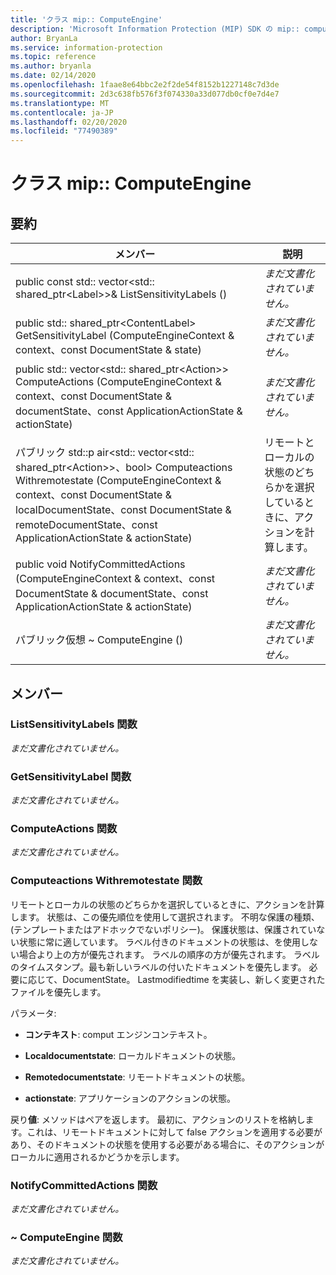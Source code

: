 ```yaml
---
title: 'クラス mip:: ComputeEngine'
description: 'Microsoft Information Protection (MIP) SDK の mip:: computeengine クラスについて説明します。'
author: BryanLa
ms.service: information-protection
ms.topic: reference
ms.author: bryanla
ms.date: 02/14/2020
ms.openlocfilehash: 1faae8e64bbc2e2f2de54f8152b1227148c7d3de
ms.sourcegitcommit: 2d3c638fb576f3f074330a33d077db0cf0e7d4e7
ms.translationtype: MT
ms.contentlocale: ja-JP
ms.lasthandoff: 02/20/2020
ms.locfileid: "77490389"
---
```

# <a name="class-mipcomputeengine"></a>クラス mip:: ComputeEngine 
  
## <a name="summary"></a>要約
 メンバー                        | 説明                                
--------------------------------|---------------------------------------------
public const std:: vector\<std:: shared_ptr\<Label\>\>& ListSensitivityLabels ()  | _まだ文書化されていません。_
public std:: shared_ptr\<ContentLabel\> GetSensitivityLabel (ComputeEngineContext & context、const DocumentState & state)  | _まだ文書化されていません。_
public std:: vector\<std:: shared_ptr\<Action\>\> ComputeActions (ComputeEngineContext & context、const DocumentState & documentState、const ApplicationActionState & actionState)  | _まだ文書化されていません。_
パブリック std::p air\<std:: vector\<std:: shared_ptr\<Action\>\>、bool\> Computeactions Withremotestate (ComputeEngineContext & context、const DocumentState & localDocumentState、const DocumentState & remoteDocumentState、const ApplicationActionState & actionState)  |  リモートとローカルの状態のどちらかを選択しているときに、アクションを計算します。
public void NotifyCommittedActions (ComputeEngineContext & context、const DocumentState & documentState、const ApplicationActionState & actionState)  | _まだ文書化されていません。_
パブリック仮想 ~ ComputeEngine ()  | _まだ文書化されていません。_
  
## <a name="members"></a>メンバー
  
### <a name="listsensitivitylabels-function"></a>ListSensitivityLabels 関数
_まだ文書化されていません。_

  
### <a name="getsensitivitylabel-function"></a>GetSensitivityLabel 関数
_まだ文書化されていません。_

  
### <a name="computeactions-function"></a>ComputeActions 関数
_まだ文書化されていません。_

  
### <a name="computeactionswithremotestate-function"></a>Computeactions Withremotestate 関数
リモートとローカルの状態のどちらかを選択しているときに、アクションを計算します。
状態は、この優先順位を使用して選択されます。 不明な保護の種類、(テンプレートまたはアドホックでないポリシー)。 保護状態は、保護されていない状態に常に適しています。 ラベル付きのドキュメントの状態は、を使用しない場合より上の方が優先されます。 ラベルの順序の方が優先されます。 ラベルのタイムスタンプ。最も新しいラベルの付いたドキュメントを優先します。 必要に応じて、DocumentState。 Lastmodifiedtime を実装し、新しく変更されたファイルを優先します。

パラメータ:  
* **コンテキスト**: comput エンジンコンテキスト。 


* **Localdocumentstate**: ローカルドキュメントの状態。 


* **Remotedocumentstate**: リモートドキュメントの状態。 


* **actionstate**: アプリケーションのアクションの状態。



  
戻り**値**: メソッドはペアを返します。 最初に、アクションのリストを格納します。これは、リモートドキュメントに対して false アクションを適用する必要があり、そのドキュメントの状態を使用する必要がある場合に、そのアクションがローカルに適用されるかどうかを示します。
  
### <a name="notifycommittedactions-function"></a>NotifyCommittedActions 関数
_まだ文書化されていません。_

  
### <a name="computeengine-function"></a>~ ComputeEngine 関数
_まだ文書化されていません。_
